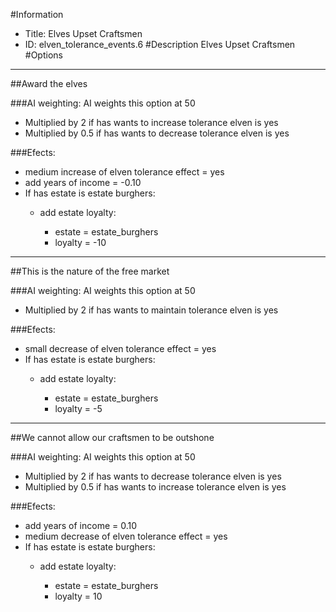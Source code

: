 #Information
 - Title: Elves Upset Craftsmen
 - ID: elven_tolerance_events.6
#Description
Elves Upset Craftsmen
#Options

___
##Award the elves

###AI weighting:
AI weights this option at 50
 - Multiplied by 2 if has wants to increase tolerance elven is yes
 - Multiplied by 0.5 if has wants to decrease tolerance elven is yes


###Efects:<ul><li>medium increase of elven tolerance effect = yes</li><li>add years of income = -0.10</li><li>If has estate is estate burghers:</li><ul><li>add estate loyalty:</li><ul><li>estate = estate_burghers</li><li>loyalty = -10</li></ul></ul></ul>

___
##This is the nature of the free market

###AI weighting:
AI weights this option at 50
 - Multiplied by 2 if has wants to maintain tolerance elven is yes


###Efects:<ul><li>small decrease of elven tolerance effect = yes</li><li>If has estate is estate burghers:</li><ul><li>add estate loyalty:</li><ul><li>estate = estate_burghers</li><li>loyalty = -5</li></ul></ul></ul>

___
##We cannot allow our craftsmen to be outshone

###AI weighting:
AI weights this option at 50
 - Multiplied by 2 if has wants to decrease tolerance elven is yes
 - Multiplied by 0.5 if has wants to increase tolerance elven is yes


###Efects:<ul><li>add years of income = 0.10</li><li>medium decrease of elven tolerance effect = yes</li><li>If has estate is estate burghers:</li><ul><li>add estate loyalty:</li><ul><li>estate = estate_burghers</li><li>loyalty = 10</li></ul></ul></ul>
